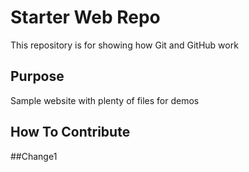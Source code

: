 # Starter Web Repo

This repository is for showing how Git and GitHub work

## Purpose

Sample website with plenty of files for demos

## How To Contribute

##Change1